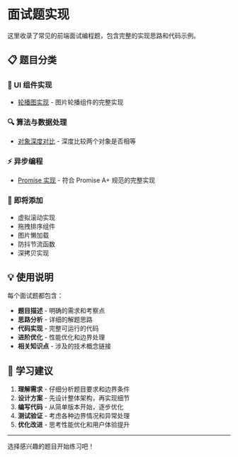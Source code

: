 # 面试题实现

这里收录了常见的前端面试编程题，包含完整的实现思路和代码示例。

## 📋 题目分类

### 🎨 UI 组件实现

- [轮播图实现](./carousel.md) - 图片轮播组件的完整实现

### 🔍 算法与数据处理

- [对象深度对比](./deep-compare.md) - 深度比较两个对象是否相等

### ⚡ 异步编程

- [Promise 实现](./promise-implementation.md) - 符合 Promise A+ 规范的完整实现

### 🚀 即将添加

- 虚拟滚动实现
- 拖拽排序组件
- 图片懒加载
- 防抖节流函数
- 深拷贝实现

## 💡 使用说明

每个面试题都包含：

- **题目描述** - 明确的需求和考察点
- **思路分析** - 详细的解题思路
- **代码实现** - 完整可运行的代码
- **进阶优化** - 性能优化和边界处理
- **相关知识点** - 涉及的技术概念链接

## 🎯 学习建议

1. **理解需求** - 仔细分析题目要求和边界条件
2. **设计方案** - 先设计整体架构，再实现细节
3. **编写代码** - 从简单版本开始，逐步优化
4. **测试验证** - 考虑各种边界情况和异常处理
5. **优化改进** - 思考性能优化和用户体验提升

---

选择感兴趣的题目开始练习吧！
